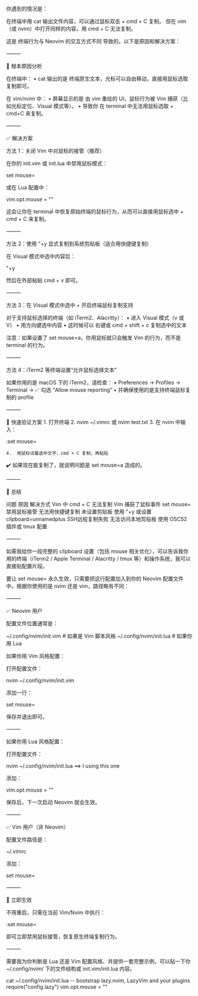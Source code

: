 你遇到的情况是：

在终端中用 cat 输出文件内容，可以通过鼠标双击 + cmd + C 复制。
但在 vim（或 nvim）中打开同样的内容，用 cmd + C 无法复制。

这是 终端行为与 Neovim 的交互方式不同 导致的。以下是原因和解决方案：

⸻

📌 根本原因分析

在终端中：
	•	cat 输出的是 终端原生文本，光标可以自由移动，直接用鼠标选取复制即可。

在 vim/nvim 中：
	•	屏幕显示的是 由 vim 重绘的 UI，鼠标行为被 Vim 捕获（比如光标定位、Visual 模式等）。
	•	导致你 在 terminal 中无法用鼠标选取 + cmd+C 来复制。

⸻

✅ 解决方案

方法 1：关闭 Vim 中对鼠标的接管（推荐）

在你的 init.vim 或 init.lua 中禁用鼠标模式：

set mouse=

或在 Lua 配置中：

vim.opt.mouse = ""

这会让你在 terminal 中恢复原始终端的鼠标行为，从而可以直接用鼠标选中 + cmd + C 来复制。

⸻

方法 2：使用 "+y 显式复制到系统剪贴板（适合用快捷键复制）

在 Visual 模式中选中内容后：

"+y

然后在外部粘贴 cmd + v 即可。

⸻

方法 3：在 Visual 模式中选中 + 开启终端鼠标复制支持

对于支持鼠标选择的终端（如 iTerm2、Alacritty）：
	•	进入 Visual 模式（v 或 V）
	•	用方向键选中内容
	•	这时候可以 右键或 cmd + shift + c 复制选中的文本

注意：如果设置了 set mouse=a，你用鼠标就只会触发 Vim 的行为，而不是 terminal 的行为。

⸻

方法 4：iTerm2 等终端设置“允许鼠标选择文本”

如果你用的是 macOS 下的 iTerm2，请检查：
	•	Preferences → Profiles → Terminal → ✅ 勾选 “Allow mouse reporting”
	•	并确保使用的是支持终端鼠标复制的 profile

⸻

🧪 快速验证方案
	1.	打开终端
	2.	nvim ~/.vimrc 或 nvim test.txt
	3.	在 nvim 中输入：

:set mouse=

	4.	用鼠标试着选中文字，cmd + C 复制，再粘贴

✔️ 如果现在能复制了，就说明问题是 set mouse=a 造成的。

⸻

📝 总结

问题	原因	解决方式
Vim 中 cmd + C 无法复制	Vim 捕获了鼠标事件	set mouse= 禁用鼠标接管
无法用快捷键复制	未设置剪贴板	使用 "+y 或设置 clipboard=unnamedplus
SSH远程复制失败	无法访问本地剪贴板	使用 OSC52 插件或 tmux 配置


⸻

如需我给你一段完整的 clipboard 设置（包括 mouse 相关优化），可以告诉我你用的终端（iTerm2 / Apple Terminal / Alacritty / tmux 等）和操作系统，我可以直接贴配置片段。


要让 set mouse= 永久生效，只需要把这行配置加入到你的 Neovim 配置文件中。根据你使用的是 nvim 还是 vim，路径略有不同：

⸻

✅ Neovim 用户

配置文件位置通常是：

~/.config/nvim/init.vim        # 如果是 Vim 脚本风格
~/.config/nvim/init.lua        # 如果你用 Lua

如果你用 Vim 风格配置：

打开配置文件：

nvim ~/.config/nvim/init.vim

添加一行：

set mouse=

保存并退出即可。

⸻

如果你用 Lua 风格配置：

打开配置文件：

nvim ~/.config/nvim/init.lua ==> I using this one 

添加：

vim.opt.mouse = ""

保存后，下一次启动 Neovim 就会生效。

⸻

✅ Vim 用户（非 Neovim）

配置文件路径是：

~/.vimrc

添加：

set mouse=


⸻

🚀 立即生效

不用重启，只需在当前 Vim/Nvim 中执行：

:set mouse=

即可立即禁用鼠标接管，恢复原生终端复制行为。

⸻

需要我为你判断是 Lua 还是 Vim 配置风格、并提供一套完整示例，可以贴一下你 ~/.config/nvim/ 下的文件结构或 init.vim/init.lua 内容。

cat ~/.config/nvim/init.lua
-- bootstrap lazy.nvim, LazyVim and your plugins
require("config.lazy")
vim.opt.mouse = ""
